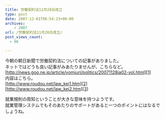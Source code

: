 ```yaml
---
title: 労働契約法11月28日成立
type: post
date: 2007-12-01T06:54:23+00:00
archives:
    - 2007
url: /労働契約法11月28日成立/
post_views_count:
  - 96

---
```

今朝の朝日新聞で労働契約法についての記事がありました。  
ネットではどうも良い記事がみあたりませんが、こちらなど。  
[http://news.goo.ne.jp/article/yomiuri/politics/20071128ia02-yol.html][1]  
内容はこちら。  
[http://www.roudou.net/law_kei1.htm][2]  
[http://www.roudou.net/law_kei2.htm][3]

就業規則の周知ということが大きな意味を持つようです。  
就業管理システムでもそのあたりのサポートがあると一つのポイントにはなるでしょうね。

 [1]: http://news.goo.ne.jp/article/yomiuri/politics/20071128ia02-yol.html "http://news.goo.ne.jp/article/yomiuri/politics/20071128ia02-yol.html"
 [2]: http://www.roudou.net/law_kei1.htm "http://www.roudou.net/law_kei1.htm"
 [3]: http://www.roudou.net/law_kei2.htm "http://www.roudou.net/law_kei2.htm"